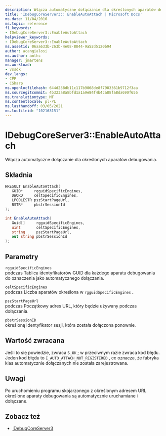 ```yaml
---
description: Włącza automatyczne dołączanie dla określonych aparatów debugowania.
title: 'IDebugCoreServer3:: EnableAutoAttach | Microsoft Docs'
ms.date: 11/04/2016
ms.topic: reference
f1_keywords:
- IDebugCoreServer3::EnableAutoAttach
helpviewer_keywords:
- IDebugCoreServer3::EnableAutoAttach
ms.assetid: 06aa633b-263b-4e08-8844-9a52d5120b94
author: acangialosi
ms.author: anthc
manager: jmartens
ms.workload:
- vssdk
dev_langs:
- CPP
- CSharp
ms.openlocfilehash: 644d238db11c117b9068de8f7903361b9712f3aa
ms.sourcegitcommit: 4b323a8a8bfd1a1a9e84f4b4ca88fa8da690f656
ms.translationtype: MT
ms.contentlocale: pl-PL
ms.lasthandoff: 03/05/2021
ms.locfileid: "102163151"
---
```

# <a name="idebugcoreserver3enableautoattach"></a>IDebugCoreServer3::EnableAutoAttach
Włącza automatyczne dołączanie dla określonych aparatów debugowania.

## <a name="syntax"></a>Składnia

```cpp
HRESULT EnableAutoAttach(
   GUID*     rgguidSpecificEngines,
   DWORD     celtSpecificEngines,
   LPCOLESTR pszStartPageUrl,
   BSTR*     pbstrSessionId
);
```

```csharp
int EnableAutoAttach(
   Guid[]     rgguidSpecificEngines,
   uint       celtSpecificEngines,
   string     pszStartPageUrl,
   out string pbstrSessionId
);
```

## <a name="parameters"></a>Parametry
`rgguidSpecificEngines`\
podczas Tablica identyfikatorów GUID dla każdego aparatu debugowania do oznaczenia jako automatycznego dołączania.

`celtSpecificEngines`\
podczas Liczba aparatów określona w `rgguidSpecificEngines` .

`pszStartPageUrl`\
podczas Początkowy adres URL, który będzie używany podczas dołączania.

`pbstrSessionID`\
określoną Identyfikator sesji, która została dołączona ponownie.

## <a name="return-value"></a>Wartość zwracana
 Jeśli to się powiedzie, zwraca `S_OK` ; w przeciwnym razie zwraca kod błędu. Jeden kod błędu to `E_AUTO_ATTACH_NOT_REGISTERED` , co oznacza, że fabryka klas automatycznie dołączanych nie została zarejestrowana.

## <a name="remarks"></a>Uwagi
 Po uruchomieniu programu skojarzonego z określonym adresem URL określone aparaty debugowania są automatycznie uruchamiane i dołączane.

## <a name="see-also"></a>Zobacz też
- [IDebugCoreServer3](../../../extensibility/debugger/reference/idebugcoreserver3.md)
